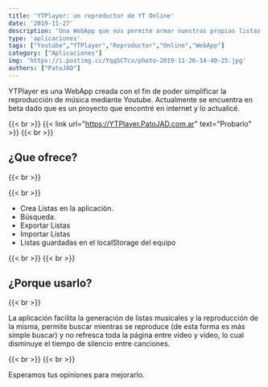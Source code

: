 ```yaml
---
title: 'YTPlayer: un reproductor de YT Online'
date: '2019-11-27'
description: 'Una WebApp que nos permite armar nuestras propias listas de reproducción de una forma cómoda y fácil.'
type: 'aplicaciones'
tags: ["Youtube","YTPlayer","Reproductor","Online","WebApp"]
category: ["Aplicaciones"]
img: 'https://i.postimg.cc/Yqq5CTcx/photo-2019-11-26-14-40-25.jpg'
authors: ["PatoJAD"]
---
```


YTPlayer es una WebApp creada con el fin de poder simplificar la reproducción de música mediante Youtube. Actualmente se encuentra en beta dado que es un proyecto que encontré en internet y lo actualicé.

{{< br >}}
{{< link url="https://YTPlayer.PatoJAD.com.ar" text="Probarlo" >}}
{{< br >}}

## ¿Que ofrece?

{{< br >}}
 
{{< br >}}

* Crea Listas en la aplicación.
* Búsqueda.
* Exportar Listas
* Importar Listas
* Listas guardadas en el localStorage del equipo

{{< br >}}
{{< br >}}

## ¿Porque usarlo?

{{< br >}}

La aplicación facilita la generación de listas musicales y la reproducción de la misma, permite buscar mientras se reproduce (de esta forma es más simple buscar) y no refresca toda la página entre video y video, lo cual disminuye el tiempo de silencio entre canciones.

{{< br >}}
{{< br >}}

Esperamos tus opiniones para mejorarlo.
